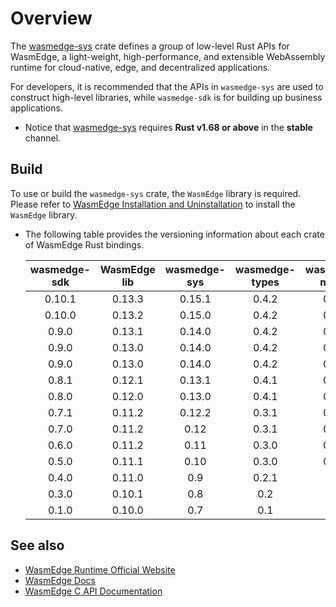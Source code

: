 # Overview

The [wasmedge-sys](https://crates.io/crates/wasmedge-sys) crate defines a group of low-level Rust APIs for WasmEdge, a light-weight, high-performance, and extensible WebAssembly runtime for cloud-native, edge, and decentralized applications.

For developers, it is recommended that the APIs in `wasmedge-sys` are used to construct high-level libraries, while `wasmedge-sdk` is for building up business applications.

* Notice that [wasmedge-sys](https://crates.io/crates/wasmedge-sys) requires **Rust v1.68 or above** in the **stable** channel.

## Build

To use or build the `wasmedge-sys` crate, the `WasmEdge` library is required. Please refer to [WasmEdge Installation and Uninstallation](https://wasmedge.org/book/en/quick_start/install.html) to install the `WasmEdge` library.

* The following table provides the versioning information about each crate of WasmEdge Rust bindings.

  | wasmedge-sdk  | WasmEdge lib  | wasmedge-sys  | wasmedge-types| wasmedge-macro| async-wasi|
  | :-----------: | :-----------: | :-----------: | :-----------: | :-----------: | :-------: |
  | 0.10.1        | 0.13.3        | 0.15.1        | 0.4.2         | 0.5.0         | 0.0.2     |
  | 0.10.0        | 0.13.2        | 0.15.0        | 0.4.2         | 0.5.0         | 0.0.2     |
  | 0.9.0         | 0.13.1        | 0.14.0        | 0.4.2         | 0.4.0         | 0.0.1     |
  | 0.9.0         | 0.13.0        | 0.14.0        | 0.4.2         | 0.4.0         | 0.0.1     |
  | 0.9.0         | 0.13.0        | 0.14.0        | 0.4.2         | 0.4.0         | 0.0.1     |
  | 0.8.1         | 0.12.1        | 0.13.1        | 0.4.1         | 0.3.0         | -         |
  | 0.8.0         | 0.12.0        | 0.13.0        | 0.4.1         | 0.3.0         | -         |
  | 0.7.1         | 0.11.2        | 0.12.2        | 0.3.1         | 0.3.0         | -         |
  | 0.7.0         | 0.11.2        | 0.12          | 0.3.1         | 0.3.0         | -         |
  | 0.6.0         | 0.11.2        | 0.11          | 0.3.0         | 0.2.0         | -         |
  | 0.5.0         | 0.11.1        | 0.10          | 0.3.0         | 0.1.0         | -         |
  | 0.4.0         | 0.11.0        | 0.9           | 0.2.1         | -             | -         |
  | 0.3.0         | 0.10.1        | 0.8           | 0.2           | -             | -         |
  | 0.1.0         | 0.10.0        | 0.7           | 0.1           | -             | -         |

## See also

* [WasmEdge Runtime Official Website](https://wasmedge.org/)
* [WasmEdge Docs](https://wasmedge.org/book/en/)
* [WasmEdge C API Documentation](https://github.com/WasmEdge/WasmEdge/blob/master/docs/c_api.md)
